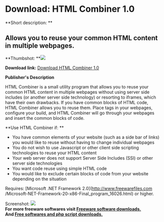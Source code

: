 # Download: HTML Combiner 1.0

**Short description: **

## Allows you to reuse your common HTML content in multiple webpages.

  
**Thumbshot: **![](http://www.freewarefiles.com/screenshot/htmlcmbnr1_md.jpg)   
  
**Download link:** [Download HTML Combiner 1.0](http://freesoftwares.boysofts.com/HTML-Combiner_program_64752.html)  
  

**Publisher's Description**  
  

HTML Combiner is a small utility program that allows you to reuse your common
HTML content in multiple webpages without using server side includes (or
another server side technology) or resorting to iframes, which have their own
drawbacks. If you have common blocks of HTML code, HTML Combiner allows you to
reuse them. Place tags in your webpages, configure your build, and HTML
Combiner will go through your webpages and insert the common blocks of code.

**Use HTML Combiner if: **

  * You have common elements of your website (such as a side bar of links) you would like to reuse without having to change individual webpages 
  * You do not wish to use Javascript or other client side scripting technologies to reuse your HTML content 
  * Your web server does not support Server Side Includes (SSI) or other server side technologies 
  * You want code reuse using simple HTML code 
  * You would like to exclude certain blocks of code from your website depending on the situation 

Requires: [Microsoft .NET Framework 2.0](http://www.freewarefiles.com
/Microsoft-NET-Framework-20-x86-Final_program_16026.html) or higher.

  
  
Screenshot: ![](http://www.freewarefiles.com/screenshot/htmlcmbnr1.jpg)  
**For more freeware softwares visit [Freeware software downloads.](http://freesoftwares.boysofts.com/)**   
**And [Free softwares and php script downloads.](http://www.boysofts.com/)**

